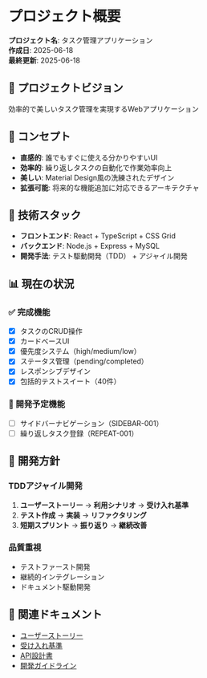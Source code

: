 # プロジェクト概要

**プロジェクト名**: タスク管理アプリケーション  
**作成日**: 2025-06-18  
**最終更新**: 2025-06-18  

## 🎯 プロジェクトビジョン

効率的で美しいタスク管理を実現するWebアプリケーション

## 🎨 コンセプト

- **直感的**: 誰でもすぐに使える分かりやすいUI
- **効率的**: 繰り返しタスクの自動化で作業効率向上
- **美しい**: Material Design風の洗練されたデザイン
- **拡張可能**: 将来的な機能追加に対応できるアーキテクチャ

## 🔧 技術スタック

- **フロントエンド**: React + TypeScript + CSS Grid
- **バックエンド**: Node.js + Express + MySQL
- **開発手法**: テスト駆動開発（TDD） + アジャイル開発

## 📊 現在の状況

### ✅ 完成機能
- [x] タスクのCRUD操作
- [x] カードベースUI
- [x] 優先度システム（high/medium/low）
- [x] ステータス管理（pending/completed）
- [x] レスポンシブデザイン
- [x] 包括的テストスイート（40件）

### 🚧 開発予定機能
- [ ] サイドバーナビゲーション（SIDEBAR-001）
- [ ] 繰り返しタスク登録（REPEAT-001）

## 🎯 開発方針

### TDDアジャイル開発
1. **ユーザーストーリー** → **利用シナリオ** → **受け入れ基準**
2. **テスト作成** → **実装** → **リファクタリング**
3. **短期スプリント** → **振り返り** → **継続改善**

### 品質重視
- テストファースト開発
- 継続的インテグレーション
- ドキュメント駆動開発

## 📁 関連ドキュメント

- [ユーザーストーリー](./user-stories.md)
- [受け入れ基準](./acceptance-criteria.md)
- [API設計書](../02-design/api-specification.md)
- [開発ガイドライン](../03-development/tdd-guidelines.md)